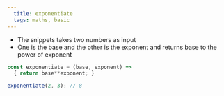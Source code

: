 ```yaml
---
  title: exponentiate
  tags: maths, basic
---
```


- The snippets takes two numbers as input
- One is the base and the other is the exponent and returns base to the power of exponent

```js
const exponentiate = (base, exponent) =>
  { return base**exponent; }
```

```js
exponentiate(2, 3); // 8
```
